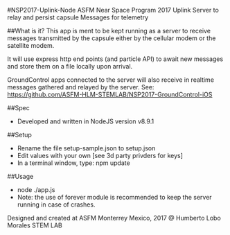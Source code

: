 #NSP2017-Uplink-Node
ASFM Near Space Program 2017
Uplink Server to relay and persist capsule Messages for telemetry

##What is it?
This app is ment to be kept running as a server to receive messages transmitted by the capsule
either by the cellular modem or the satellite modem. 

It will use express http end points (and particle API) to await new messages and store them on a file locally 
upon arrival. 

GroundControl apps connected to the server will also receive in realtime messages gathered and relayed by the server.
See: https://github.com/ASFM-HLM-STEMLAB/NSP2017-GroundControl-iOS

##Spec
- Developed and written in NodeJS version v8.9.1

##Setup
- Rename the file setup-sample.json to setup.json
- Edit values with your own [see 3d party privders for keys]
- In a terminal window, type: npm update

##Usage
- node ./app.js
- Note: the use of forever module is recommended to keep the server running in case of crashes.

Designed and created at ASFM Monterrey Mexico, 2017 @ Humberto Lobo Morales STEM LAB
